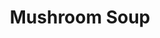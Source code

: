 ---
title: Mushroom Soup
metadata:
  servings: '6'
  title: Mushroom Soup
  course: Main
ingredients:
- name: onion
  amount: '1'
- name: red lentils
  amount: 200 g
- name: stock
  amount: 1500 ml
- name: mixed herbs
  amount: some
- name: coconut milk
  amount: 400ml
- name: diced mushrooms
  amount: 400 g
- name: garlic cloves
  amount: '4'
cookware:
- name: pressure cooker
- name: mixing bowl
- name: soup blender
steps:
- description: Dice the garlic cloves and onion.
- description: Put the pressure cooker on browning mode and cook the onion and garlic
    until they're soft.
- description: Add the diced mushrooms, red lentils, coconut milk, stock and mixed
    herbs to the pot and pressure cook for 10 minutes.
- description: Pour out into a mixing bowl and leave until it cools a little.
- description: Use a soup blender to blend into a smooth soup.

---